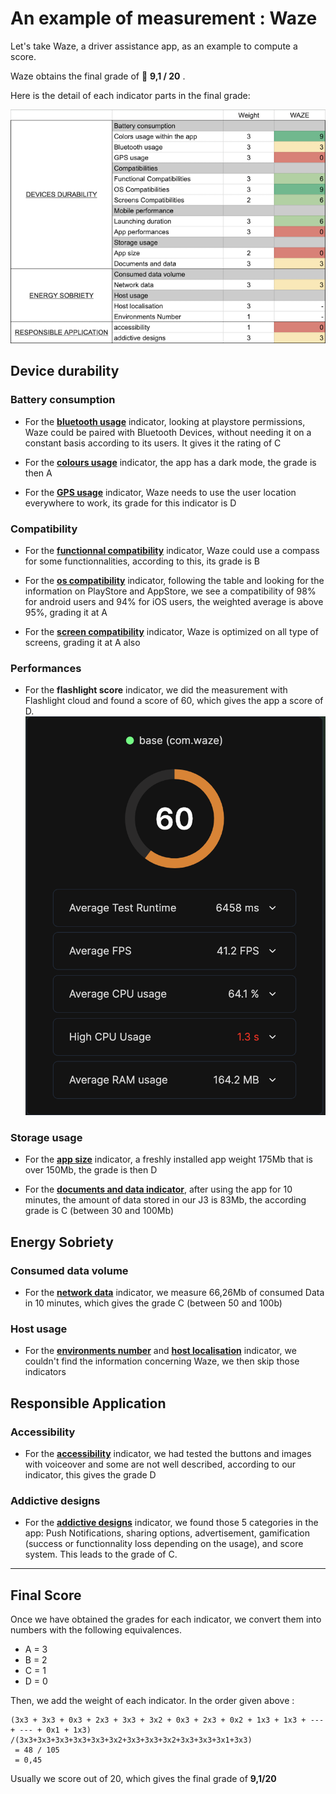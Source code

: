 # An example of measurement : Waze

Let's take Waze, a driver assistance app, as an example to compute a score.

Waze obtains the final grade of 🔴 **9,1 / 20** . 

Here is the detail of each indicator parts in the final grade:

![](./assets/WazeScore.png)

## Device durability

### Battery consumption

- For the [**bluetooth usage**][1] indicator, looking at playstore permissions, Waze could be paired with Bluetooth Devices, without needing it on a constant basis according to its users. It gives it the rating of C

- For the [**colours usage**][2] indicator, the app has a dark mode, the grade is then A

- For the [**GPS usage**][3] indicator, Waze needs to use the user location everywhere to work, its grade for this indicator is D

### Compatibility

- For the [**functionnal compatibility**][4] indicator, Waze could use a compass for some functionnalities, according to this, its grade is B

- For the [**os compatibility**][5] indicator, following the table and looking for the information on PlayStore and AppStore, we see a compatibility of 98% for android users and 94% for iOS users, the weighted average is above 95%, grading it at A

- For the [**screen compatibility**][6] indicator, Waze is optimized on all type of screens, grading it at A also

### Performances

- For the **flashlight score** indicator, we did the measurement with Flashlight cloud and found a score of 60, which gives the app a score of D.
![](./assets/WazeFlashlightScore.png)

### Storage usage

- For the [**app size**][9] indicator, a freshly installed app weight 175Mb that is over 150Mb, the grade is then D

- For the [**documents and data indicator**][10], after using the app for 10 minutes, the amount of data stored in our J3 is 83Mb, the according grade is C (between 30 and 100Mb)

## Energy Sobriety

### Consumed data volume

- For the [**network data**][11] indicator, we measure 66,26Mb of consumed Data in 10 minutes, which gives the grade C (between 50 and 100b)

### Host usage

- For the [**environments number**][12] and [**host localisation**](energySobriety/hostUsage/hostLocalisation.md) indicator, we couldn't find the information concerning Waze, we then skip those indicators

## Responsible Application

### Accessibility

- For the [**accessibility**][13] indicator, we had tested the buttons and images with voiceover and some are not well described, according to our indicator, this gives the grade D

### Addictive designs

- For the [**addictive designs**][14] indicator, we found those 5 categories in the app: Push Notifications, sharing options, advertisement, gamification (success or functionnality loss depending on the usage), and score system. This leads to the grade of C.

---

## Final Score

Once we have obtained the grades for each indicator, we convert them into numbers with the following equivalences.

- A = 3
- B = 2
- C = 1
- D = 0

Then, we add the weight of each indicator. In the order given above :

```
(3x3 + 3x3 + 0x3 + 2x3 + 3x3 + 3x2 + 0x3 + 2x3 + 0x2 + 1x3 + 1x3 + --- + --- + 0x1 + 1x3) /(3x3+3x3+3x3+3x3+3x3+3x2+3x3+3x3+3x2+3x3+3x3+3x1+3x3) 
 = 48 / 105 
 = 0,45
```

Usually we score out of 20, which gives the final grade of **9,1/20**

[1]: devicesDurability/batteryConsumption/bluetoothUsage.md
[2]: devicesDurability/batteryConsumption/coloursUsage.md
[3]: devicesDurability/batteryConsumption/gpsUsage.md
[4]: devicesDurability/compatibility/functionalCompatibility.md
[5]: devicesDurability/compatibility/osCompatibility.md
[6]: devicesDurability/compatibility/screensCompatibility.md
[7]: devicesDurability/performances/jankyFramesPercentage.md
[8]: devicesDurability/performances/launchingDuration.md
[9]: devicesDurability/storageUsage/appSize.md
[10]: devicesDurability/storageUsage/documentsAndData.md
[11]: energySobriety/consumedDataVolume/networkData.md
[12]: energySobriety/hostUsage/environmentsNumber.md
[13]: responsibleApplication/accessibility/accessibility.md
[14]: responsibleApplication/addictiveDesigns/addictiveDesigns.md
